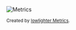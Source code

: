 ![Metrics](https://github.com/FloEdelmann/README.md/blob/main/github-metrics.svg)

<sub>Created by <a href="https://github.com/lowlighter/metrics">lowlighter Metrics</a>.</sub>
